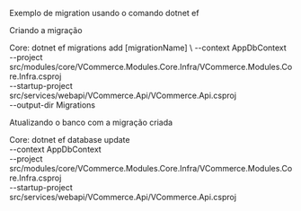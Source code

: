 Exemplo de migration usando o comando dotnet ef

Criando a migração

Core: dotnet ef migrations add [migrationName] \ 
  --context AppDbContext \
  --project src/modules/core/VCommerce.Modules.Core.Infra/VCommerce.Modules.Core.Infra.csproj \
  --startup-project src/services/webapi/VCommerce.Api/VCommerce.Api.csproj \
  --output-dir Migrations

Atualizando o banco com a migração criada

Core: dotnet ef database update \
  --context AppDbContext \
  --project src/modules/core/VCommerce.Modules.Core.Infra/VCommerce.Modules.Core.Infra.csproj \
  --startup-project src/services/webapi/VCommerce.Api/VCommerce.Api.csproj
